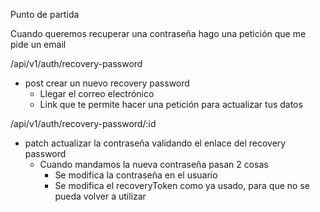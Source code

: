 Punto de partida

Cuando queremos recuperar una contraseña hago una petición que me pide un email

/api/v1/auth/recovery-password
- post crear un nuevo recovery password
    - Llegar el correo electrónico
    - Link que te permite hacer una petición para actualizar tus datos

/api/v1/auth/recovery-password/:id
- patch actualizar la contraseña validando el enlace del recovery password
    - Cuando mandamos la nueva contraseña pasan 2 cosas
        - Se modifica la contraseña en el usuario
        - Se modifica el recoveryToken como ya usado, para que no se pueda volver a utilizar
